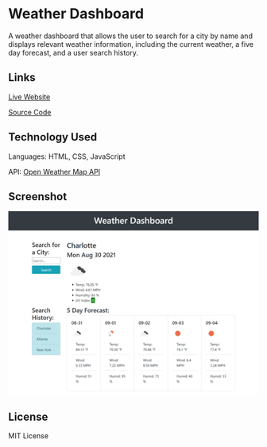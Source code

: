 # Weather Dashboard

A weather dashboard that allows the user to search for a city by name and displays relevant weather information, including the current weather, a five day forecast, and a user search history.

## Links

[Live Website](https://kerilp.github.io/weather-dashboard-exercise/)

[Source Code](https://github.com/kerilp/weather-dashboard-exercise)

## Technology Used

Languages: HTML, CSS, JavaScript

API: [Open Weather Map API](https://openweathermap.org/api)

## Screenshot

![Screenshot](./assets/images/screenshot.png)

## License

MIT License
